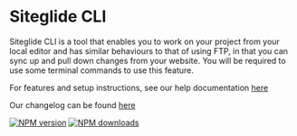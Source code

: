 # Siteglide CLI

Siteglide CLI is a tool that enables you to work on your project from your local editor and has similar behaviours to that of using FTP, in that you can sync up and pull down changes from your website. You will be required to use some terminal commands to use this feature.

For features and setup instructions, see our help documentation [here](https://help.siteglide.com/en/articles/3499853-introducing-siteglide-cli)

Our changelog can be found [here](https://help.siteglide.com/en/articles/3826310-siteglide-cli-changelog)

[![NPM version](https://img.shields.io/npm/v/@siteglide/siteglide-cli)](https://npmjs.org/package/@siteglide/siteglide-cli) [![NPM downloads](https://img.shields.io/npm/dt/@siteglide/siteglide-cli)](https://npmjs.org/package/@siteglide/siteglide-cli)
